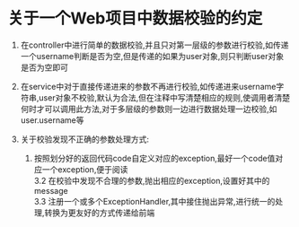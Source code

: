 # 关于一个Web项目中数据校验的约定

1. 在controller中进行简单的数据校验,并且只对第一层级的参数进行校验,如传递一个username判断是否为空,但是传递的如果为user对象,则只判断user对象是否为空即可

2. 在service中对于直接传递进来的参数不再进行校验,如传递进来username字符串,user对象不校验,默认为合法,但在注释中写清楚相应的规则,使调用者清楚何时才可以调用此方法,对于多层级的参数则一边进行数据处理一边校验,如user.username等

3. 关于校验发现不正确的参数处理方式:  
    1. 按照划分好的返回代码code自定义对应的exception,最好一个code值对应一个exception,便于阅读  
    3.2 在校验中发现不合理的参数,抛出相应的exception,设置好其中的message  
    3.3 注册一个或多个ExceptionHandler,其中接住抛出异常,进行统一的处理,转换为更友好的方式传递给前端
<!--stackedit_data:
eyJoaXN0b3J5IjpbLTIwNzExODE2MDJdfQ==
-->